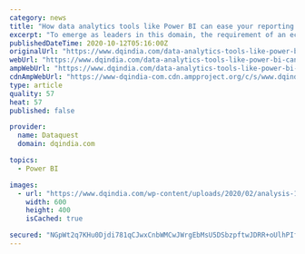 ```yaml
---
category: news
title: "How data analytics tools like Power BI can ease your reporting job"
excerpt: "To emerge as leaders in this domain, the requirement of an economical, powerful and easy-to-use tool is ever-present, which has been efficiently fulfilled by a tool like Power BI. The main purpose of using KPI structure is to monitor the performance of the ..."
publishedDateTime: 2020-10-12T05:16:00Z
originalUrl: "https://www.dqindia.com/data-analytics-tools-like-power-bi-can-ease-reporting-job/"
webUrl: "https://www.dqindia.com/data-analytics-tools-like-power-bi-can-ease-reporting-job/"
ampWebUrl: "https://www.dqindia.com/data-analytics-tools-like-power-bi-can-ease-reporting-job/amp/"
cdnAmpWebUrl: "https://www-dqindia-com.cdn.ampproject.org/c/s/www.dqindia.com/data-analytics-tools-like-power-bi-can-ease-reporting-job/amp/"
type: article
quality: 57
heat: 57
published: false

provider:
  name: Dataquest
  domain: dqindia.com

topics:
  - Power BI

images:
  - url: "https://www.dqindia.com/wp-content/uploads/2020/02/analysis-1841158_1280-1.jpg"
    width: 600
    height: 400
    isCached: true

secured: "NGpWt2q7KHu0Djdi781qCJwxCnbWMCwJWrgEbMsU5DSbzpftwJDRR+oUlhPIfZDOCbolikxTPVD6xStM1FHTOyP8LaaU2Oc0/UcoFrErEOgX4EVh+MbB4Oa/p9JmbuCZgBBmafY8MSymloJoNUVJpRZByYJ0EXxtu80tK1uNbvENkOvkC/KQrBFgW3L8rqwN+yXwX+qIo9Az4rA29zmBw8KaUM7tTh6zF37FGSsRigeB3SDDISuIOgLn8U5xwVpocC4cs7DVfV0h5ucilECnu8UQIIBgeOj0LGk6EwjW3aoNwuqikhwTxJPz7QpztJm3y+kf9192aad1hO42ao4+CebaqV/uQt5okJ6DMTFqwOM=;qshbDsc3/eF3A6s+WzTP1w=="
---
```


